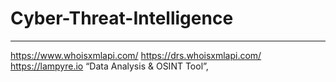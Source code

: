 # Cyber-Threat-Intelligence
--------------------------------------
https://www.whoisxmlapi.com/
https://drs.whoisxmlapi.com/
https://lampyre.io “Data Analysis & OSINT Tool”,
